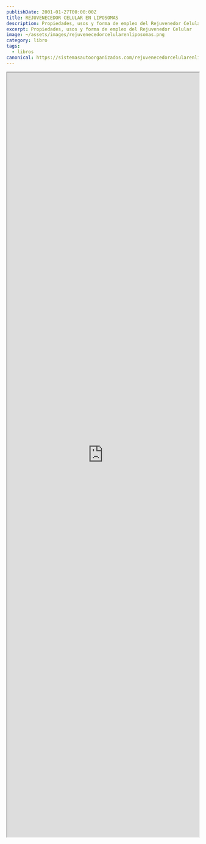 ```yaml
---
publishDate: 2001-01-27T00:00:00Z
title: REJUVENECEDOR CELULAR EN LIPOSOMAS
description: Propiedades, usos y forma de empleo del Rejuvenedor Celular
excerpt: Propiedades, usos y forma de empleo del Rejuvenedor Celular
image: ~/assets/images/rejuvenecedorcelularenliposomas.png
category: libro
tags:
  - libros
canonical: https://sistemasautoorganizados.com/rejuvenecedorcelularenliposomas
---
```


<iframe src="https://drive.google.com/file/d/1r1G38Rod8iN2HXLln70cU_cpf6DX8GxG/preview" width="100%" height="2000px" ></iframe>
